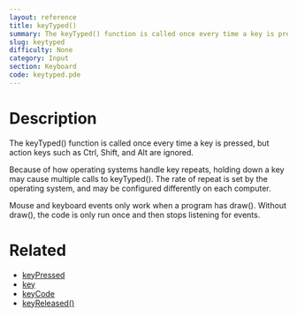 ```yaml
---
layout: reference
title: keyTyped()
summary: The keyTyped() function is called once every time a key is pressed, but action keys such as Ctrl, Shift, and Alt are ignored
slug: keytyped
difficulty: None
category: Input
section: Keyboard
code: keytyped.pde
---
```


# Description

The keyTyped() function is called once every time a key is pressed, but action keys such as Ctrl, Shift, and Alt are ignored.

Because of how operating systems handle key repeats, holding down a key may cause multiple calls to keyTyped(). The rate of repeat is set by the operating system, and may be configured differently on each computer.

Mouse and keyboard events only work when a program has draw(). Without draw(), the code is only run once and then stops listening for events.
# Related

- [keyPressed](keypressed.html)
- [key](key.html)
- [keyCode](keycode.html)
- [keyReleased()](keyreleased.html)
